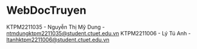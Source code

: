 # WebDocTruyen
KTPM2211035 - Nguyễn Thị Mỹ Dung - ntmdungktpm2211035@student.ctuet.edu.vn
KTPM2211006 - Lý Tú Anh - ltanhktpm2211006@student.ctuet.edu.vn
